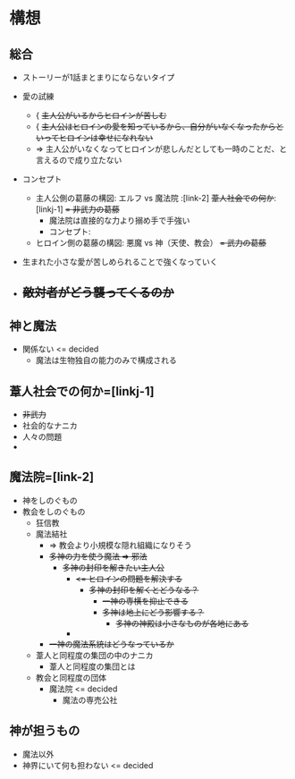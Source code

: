 # 構想

## 総合

- ストーリーが1話まとまりにならないタイプ
- 愛の試練
  - { ~~主人公がいるからヒロインが苦しむ~~
  - { ~~主人公はヒロインの愛を知っているから、自分がいなくなったからといってヒロインは幸せになれない~~
  - => 主人公がいなくなってヒロインが悲しんだとしても一時のことだ、と言えるので成り立たない
- コンセプト
  - 主人公側の葛藤の構図: エルフ vs 魔法院 :[link-2] ~~葦人社会での何か~~:[linkj-1] ~~= 非武力の葛藤~~
    - 魔法院は直接的な力より搦め手で手強い
    - コンセプト: 
  - ヒロイン側の葛藤の構図: 悪魔 vs 神（天使、教会） ~~= 武力の葛藤~~
- 生まれた小さな愛が苦しめられることで強くなっていく

- ~~敵対者がどう襲ってくるのか~~
  - 

## 神と魔法

- 関係ない <= decided
  - 魔法は生物独自の能力のみで構成される

## 葦人社会での何か=[linkj-1]

- ~~非武力~~
- 社会的なナニカ
- 人々の問題
- 

## 魔法院=[link-2]

- 神をしのぐもの
- 教会をしのぐもの
  - 狂信教
  - 魔法結社
    - => 教会より小規模な隠れ組織になりそう
    - ~~多神の力を使う魔法 => 邪法~~
      - ~~多神の封印を解きたい主人公~~
        - ~~<= ヒロインの問題を解決する~~
          - ~~多神の封印を解くとどうなる？~~
            - ~~一神の専横を抑止できる~~
            - ~~多神は地上にどう影響する？~~
              - ~~多神の神殿は小さなものが各地にある~~
        - 
    - ~~一神の魔法系統はどうなっているか~~
  - 葦人と同程度の集団の中のナニカ
    - 葦人と同程度の集団とは
  - 教会と同程度の団体
    - 魔法院 <= decided
      - 魔法の専売公社

## 神が担うもの

- 魔法以外
- 神界にいて何も担わない <= decided
